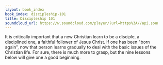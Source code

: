 ```yaml
---
layout: book_index
book_index: discipleship-101
title: Discipleship 101
soundcloud_url: https://w.soundcloud.com/player/?url=https%3A//api.soundcloud.com/playlists/185707132%3Fsecret_token%3Ds-JOyQI
---
```


It is critically important that a new Christian learn to be a disciple, a disciplined one, a faithful follower of Jesus Christ. If one has been "born again", now that person learns gradually to deal with the basic issues of the Christian life. For sure, there is much more to grasp, but the nine lessons below will give one a good beginning.
